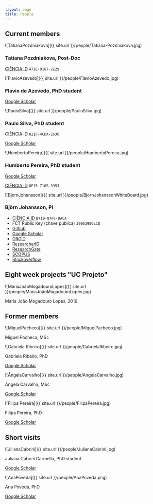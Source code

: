 ```yaml
---
layout: page
title: People
---
```


## Current members

![TatianaPozdniakova]({{ site.url }}/people/Tatiana-Pozdniakova.jpg)

### Tatiana Pozdniakova, Post-Doc

[CIÊNCIA ID](https://www.ciencia-id.pt) `471C-0187-2E29`

![FlavioAzevedo]({{ site.url }}/people/FlavioAzevedo.jpg)

### Flavio de Azevedo, PhD student

[Google Scholar](https://scholar.google.pt/citations?hl=en&user=lWjZURwAAAAJ&view_op=list_works&sortby=pubdate)

![PauloSilva]({{ site.url }}/people/PauloSilva.jpg)

### Paulo Silva, PhD student

[CIÊNCIA ID](https://www.ciencia-id.pt) `021F-4CDA-2630`

[Google Scholar](https://scholar.google.com/citations?hl=pt-PT&user=YMZQjhEAAAAJ&view_op=list_works&sortby=pubdate)

![HumbertoPereira]({{ site.url }}/people/HumbertoPereira.jpg)

### Humberto Pereira, PhD student

[Google Scholar](https://scholar.google.pt/citations?hl=en&user=v2htOOsAAAAJ&view_op=list_works&sortby=pubdate)

[CIÊNCIA ID](https://www.ciencia-id.pt) `8E15-710B-3953`

![BjornJohansson]({{ site.url }}/people/BjornJohanssonWhiteBoard.jpg)

### Björn Johansson, PI

- [CIÊNCIA ID](https://www.ciencia-id.pt) `B710-97FC-DACA`
- FCT Public Key (chave pública) `J005395QL1Q`
- [Github](https://github.com/BjornFJohansson)
- [Google Scholar](https://scholar.google.pt/citations?hl=en&user=7AiEuJ4AAAAJ&view_op=list_works&sortby=pubdate)
- [ORCID](http://orcid.org/0000-0002-7723-074X)
- [ResearcherID](http://www.researcherid.com/rid/A-3523-2012)
- [ResearchGate](https://www.researchgate.net/profile/Bjoern_Johansson4)
- [SCOPUS](https://www.scopus.com/authid/detail.uri?authorId=55984151300)
- [Stackoverflow](http://stackoverflow.com/users/2080368/bj%C3%B6rn-johansson)

## Eight week projects "UC Projeto"


![MariaJoãoMogadouroLopes]({{ site.url }}/people/MariaJoãoMogadouroLopes.jpg)

Maria João Mogadouro Lopes, 2019




## Former members

![MiguelPacheco]({{ site.url }}/people/MiguelPacheco.jpg)

Miguel Pacheco, MSc

![Gabriela Ribeiro]({{ site.url }}/people/GabrielaRibeiro.jpg)

Gabriela Ribeiro, PhD

[Google Scholar](https://scholar.google.pt/citations?hl=en&user=jYkpf0AAAAAJ&view_op=list_works&sortby=pubdate)

![ÂngelaCarvalho]({{ site.url }}/people/AngelaCarvalho.jpg)

Ângela Carvalho, MSc

[Google Scholar](https://scholar.google.pt/citations?hl=en&user=rQl-mO4AAAAJ&view_op=list_works&sortby=pubdate)

![Filipa Pereira]({{ site.url }}/people/FilipaPereira.jpg)

Filipa Pereira, PhD

[Google Scholar](https://scholar.google.pt/citations?hl=en&user=iiHuvP4AAAAJ&view_op=list_works&sortby=pubdate)






## Short visits

![JilianaCabrini]({{ site.url }}/people/JulianaCabrini.jpg)

Juliana Cabrini Carmello, PhD student

[Google Scholar](https://scholar.google.com.br/citations?hl=pt-BR&user=4Nu2uwoAAAAJ&view_op=list_works&sortby=pubdate)

![AnaPoveda]({{ site.url }}/people/AnaPoveda.png)

Ana Poveda, PhD

[Google Scholar](https://scholar.google.com.br/citations?hl=pt-BR&user=e5EDaQ0AAAAJ&view_op=list_works&sortby=pubdate)
